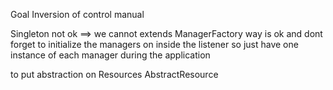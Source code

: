 Goal
Inversion of control manual

Singleton not ok ==> we cannot extends
ManagerFactory way is ok and dont forget to initialize the managers on inside the listener so just have one 
instance of each manager during the application

to put abstraction on Resources 
AbstractResource

